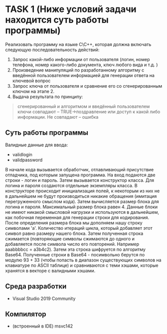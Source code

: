 # TASK 1 (Ниже условий задачи находится суть работы программы)

Реализовать программу на языке C\C++, которая должна включать
следующую последовательность действий:
1. Запрос какой-либо информации от пользователя (логин, номер
телефона, номер какого-либо документа, ключ любого вида и т.д. )
2. Произведение манипуляций по разработанному алгоритму с
введённой пользователем информацией для генерации ответа на
ключевой вопрос
3. Запрос ключа от пользователя и сравнение его со сгенерированным
ключом на этапе 2.
4. Выдача результата по принципу:
> сгенерированный и алгоритмом и введённый пользователем
ключи совпадают – TRUE->поздравление или доступ к какой
либо информации.
> Не совпадают – ошибка

## Суть работы программы
Валидные данные для ввода:
* validlogin
* validpassword

В начале кода вызывается обработчик, отлавливающий присутствие отладчика, под которым запущена программа. На вход подаются две строки - логин и пароль. Затем вызывается конструктор класса. Для логина и пароля создаются отдельные экземпляры класса. В конструкторе происходит инициализация полей, к некоторым из них не в дальнейшем не будут производиться никакие обращения (имитация перегруженного смыслом кода). Затем вычисляется размер блока для логина и пароля. Максимальный размер блока равен 4. Данные блоки не имеют никакой смысловой нагрузки и используются в дальнейшем, как побочная переменная для генерации строки для кодирования. После определения размера блока мы дополняем нашу строку символами 'a'. Количество итераций цикла, который добавляет этот символ равно размеру нашего блока. Затем полученная строка сжимается (повторяющие символы сжимаются до одного и добавляется после символа число его повторений. Например aaabbbbcc = a3b4c2).
Затем эта строка шифруется по алгоритму Base64. Полученные строки в Base64 - посимвольно берутся по модулю 93 + 33 (чтобы попасть в диапазон существующих символов на клавиатуре по ASCII таблице) и сравниваются с теми хэшами, которые хранятся в векторе с валидными хэшами.

## Среда разработки
* Visual Studio 2019 Community

## Компилятор
* (встроенный в IDE) msvc142

